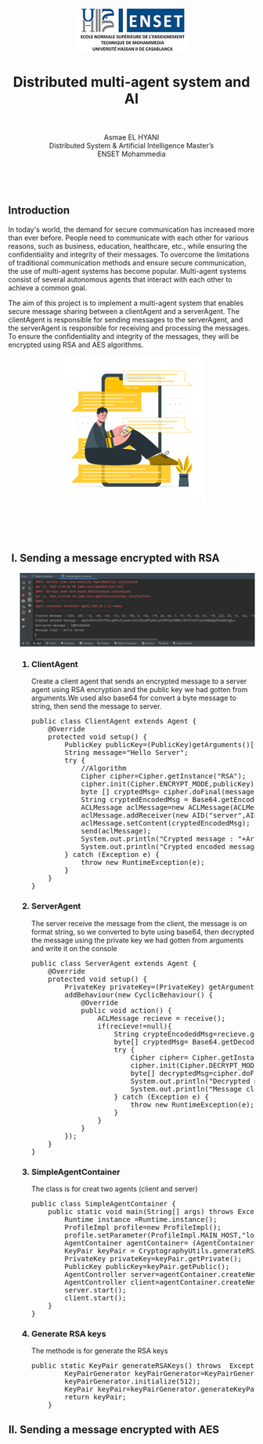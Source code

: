 <center><img src="images/ensetLOGO.png">
<h1>Distributed multi-agent system and AI<br></h1>
<p><br><br>Asmae EL HYANI<br> Distributed System & Artificial Intelligence Master’s<br> ENSET Mohammedia</p>
</center>
<br><br><br>
<h2>Introduction</h2>
<p>In today's world, the demand for secure communication has increased more than ever before. People need to communicate with each other for various reasons, such as business, education, healthcare, etc., while ensuring the confidentiality and integrity of their messages. To overcome the limitations of traditional communication methods and ensure secure communication, the use of multi-agent systems has become popular. Multi-agent systems consist of several autonomous agents that interact with each other to achieve a common goal.

The aim of this project is to implement a multi-agent system that enables secure message sharing between a clientAgent and a serverAgent. The clientAgent is responsible for sending messages to the serverAgent, and the serverAgent is responsible for receiving and processing the messages. To ensure the confidentiality and integrity of the messages, they will be encrypted using RSA and AES algorithms.</p>
<center><img src="images/chatImg.png" width="300"></center>
<br><br><br><br>
<ol type="I">
  <h2><li >Sending a message encrypted with RSA</li></h2>
<img src="images/RSA1.png">
 <ol type="1">
<h3><li>ClientAgent</li></h3>
<p>Create a client agent that sends an encrypted message to a server agent using RSA encryption and the public key we had gotten from arguments.We used also base64 for convert a byte message to string, then send the message to server.</p>
<pre>
public class ClientAgent extends Agent {
    @Override
    protected void setup() {
        PublicKey publicKey=(PublicKey)getArguments()[0];
        String message="Hello Server";
        try {
            //Algorithm
            Cipher cipher=Cipher.getInstance("RSA");
            cipher.init(Cipher.ENCRYPT_MODE,publicKey);
            byte [] cryptedMsg= cipher.doFinal(message.getBytes());
            String cryptedEncodedMsg = Base64.getEncoder().encodeToString(cryptedMsg);
            ACLMessage aclMessage=new ACLMessage(ACLMessage.INFORM);
            aclMessage.addReceiver(new AID("server",AID.ISLOCALNAME));
            aclMessage.setContent(cryptedEncodedMsg);
            send(aclMessage);
            System.out.println("Crypted message : "+Arrays.toString(cryptedMsg));
            System.out.println("Crypted encoded message : "+cryptedEncodedMsg);
        } catch (Exception e) {
            throw new RuntimeException(e);
        }
    }
}
</pre>
    <h3><li>ServerAgent</li></h3>
<p>The server receive the message from the client, the message is on format string, so we converted to byte using base64, then decrypted the message using the private key we had gotten from arguments and write it on the console </p>
<pre>
public class ServerAgent extends Agent {
    @Override
    protected void setup() {
        PrivateKey privateKey=(PrivateKey) getArguments()[0];
        addBehaviour(new CyclicBehaviour() {
            @Override
            public void action() {
                ACLMessage recieve = receive();
                if(recieve!=null){
                    String crypteEncodeddMsg=recieve.getContent();
                    byte[] cryptedMsg= Base64.getDecoder().decode(crypteEncodeddMsg);
                    try {
                        Cipher cipher= Cipher.getInstance("RSA");
                        cipher.init(Cipher.DECRYPT_MODE,privateKey);
                        byte[] decryptedMsg=cipher.doFinal(cryptedMsg);
                        System.out.println("Decrypted message : "+ decryptedMsg);
                        System.out.println("Message clear : "+new String(decryptedMsg));
                    } catch (Exception e) {
                        throw new RuntimeException(e);
                    }
                }
            }
        });
    }
}
</pre>
<h3><li>SimpleAgentContainer</li></h3>
<p>The class is for creat two agents (client and server)</p>
<pre>
public class SimpleAgentContainer {
    public static void main(String[] args) throws Exception{
        Runtime instance =Runtime.instance();
        ProfileImpl profile=new ProfileImpl();
        profile.setParameter(ProfileImpl.MAIN_HOST,"localhost");
        AgentContainer agentContainer= (AgentContainer) instance.createAgentContainer(profile);
        KeyPair keyPair = CryptographyUtils.generateRSAKeys();
        PrivateKey privateKey=keyPair.getPrivate();
        PublicKey publicKey=keyPair.getPublic();
        AgentController server=agentContainer.createNewAgent("server","ma.enset.RSA.method1.ServerAgent",new Object[]{privateKey});
        AgentController client=agentContainer.createNewAgent("client","ma.enset.RSA.method1.ClientAgent",new Object[]{publicKey});
        server.start();
        client.start();
    }
}
</pre>
<h3><li>Generate RSA keys</li></h3>
<p>The methode is for generate the RSA keys</p>
<pre>
public static KeyPair generateRSAKeys() throws  Exception{
        KeyPairGenerator keyPairGenerator=KeyPairGenerator.getInstance("RSA");
        keyPairGenerator.initialize(512);
        KeyPair keyPair=keyPairGenerator.generateKeyPair();
        return keyPair;
    }
</pre>
</ol>
  <h2><li >Sending a message encrypted with AES</li></h2>
</ol>